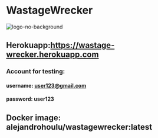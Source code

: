 # WastageWrecker

![logo-no-background](https://user-images.githubusercontent.com/75604121/201976156-151de576-4285-403d-b350-c1f9b67f241b.png)

## Herokuapp:https://wastage-wrecker.herokuapp.com

### Account for testing: 
#### username: user123@gmail.com
#### password: user123

## Docker image: alejandrohoulu/wastagewrecker:latest

